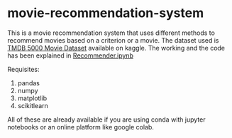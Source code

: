 # movie-recommendation-system
This is a movie recommendation system that uses different methods to recommend movies based on a criterion or a movie. The dataset used is [TMDB 5000 Movie Dataset](https://www.kaggle.com/tmdb/tmdb-movie-metadata) available on kaggle.
The working and the code has been explained in [Recommender.ipynb](Recommender%20system.ipynb)

Requisites:
1. pandas
2. numpy
3. matplotlib
4. scikitlearn

All of these are already available if you are using conda with jupyter notebooks or an online platform like google colab.
